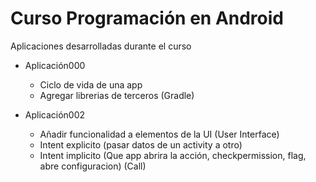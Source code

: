 # Curso Programación en Android

Aplicaciones desarrolladas durante el curso

* Aplicación000
  * Ciclo de vida de una app
  * Agregar librerias de terceros (Gradle)

* Aplicación002
  * Añadir funcionalidad a elementos de la UI (User Interface)
  * Intent explicito (pasar datos de un activity a otro)
  * Intent implicito (Que app abrira la acción, checkpermission, flag, abre configuracion) (Call)